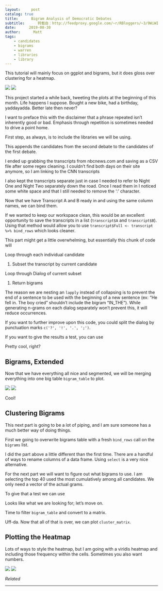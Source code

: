 ```yaml
---
layout:     post
catalog: true
title:      Bigram Analysis of Democratic Debates
subtitle:      转载自：http://feedproxy.google.com/~r/RBloggers/~3/9WiWIiXBse8/
date:      2019-08-30
author:      Matt
tags:
    - candidates
    - bigrams
    - warren
    - libraries
    - library
---
```






This tutorial will mainly focus on ggplot and bigrams, but it does gloss over clustering for a heatmap.

![](https://i0.wp.com/rlang.io/wp-content/uploads/2019/08/candidate-bigrams.png?w=456&is-pending-load=1#038;ssl=1)
![](https://i0.wp.com/rlang.io/wp-content/uploads/2019/08/candidate-bigrams.png?w=456&ssl=1)


This project started a while back, tweeting the plots at the beginning of this month. Life happens I suppose. Bought a new bike, had a birthday, yaddayadda. Better late then never?

I want to preface this with the disclaimer that a phrase repeated isn’t inherently good or bad. Emphasis through repetition is sometimes needed to drive a point home.

First step, as always, is to include the libraries we will be using.

This appends the candidates from the second debate to the candidates of the first debate.

I ended up grabbing the transcripts from nbcnews.com and saving as a CSV file after some regex cleaning. I couldn’t find both days on their site anymore, so I am linking to the CNN transcripts

I also kept the transcripts separate just in case I needed to refer to Night One and Night Two separately down the road. Once I read them in I noticed some white space and that I still needed to remove the ‘:’ character.

Now that we have Transcript A and B ready in and using the same column names, we can bind them.

If we wanted to keep our workspace clean, this would be an excellent opportunity to save the transcripts in a list (`transcript$A` and `transcript$B`). Using that method would allow you to use `transcript$Full <- transcript %>% bind_rows` which looks cleaner.

This part might get a little overwhelming, but essentially this chunk of code will

Loop through each individual candidate

1. Subset the transcript by current candidate

Loop through Dialog of current subset

1. Return bigrams


The reason we are nesting an `lapply` instead of collapsing is to prevent the end of a sentence to be used with the beginning of a new sentence (ex: “He fell in. The boy cried” shouldn’t include the bigram “IN_THE”). While generating n-grams on each dialog separately won’t prevent this, it will reduce occurrences.

If you want to further improve upon this code, you could split the dialog by punctuation marks `c('?', '!', '.', ';')`.

If you want to give the results a test, you can use

Pretty cool, right?

## Bigrams, Extended

Now that we have everything all nice and segmented, we will be merging everything into one big table `bigram_table` to plot.

![](https://i2.wp.com/rlang.io/wp-content/uploads/2019/08/bigram-originality.png?w=456&is-pending-load=1#038;ssl=1)
![](https://i2.wp.com/rlang.io/wp-content/uploads/2019/08/bigram-originality.png?w=456&ssl=1)


Cool!

## Clustering Bigrams

This next part is going to be a lot of piping, and I am sure someone has a much better way of doing things.

First we going to overwrite bigrams table with a fresh `bind_rows` call on the `bigrams` list.

I did the part above a little different than the first time. There are a handful of ways to rename columns of a data frame. Using `select` is a very nice alternative.

For the next part we will want to figure out what bigrams to use. I am selecting the top 40 used the most cumulatively among all candidates. We only need a vector of the actual grams.

To give that a test we can use

Looks like what we are looking for; let’s move on.

Time to filter `bigram_table` and convert to a matrix.

Uff-da. Now that all of that is over, we can plot `cluster_matrix`.

## Plotting the Heatmap

Lots of ways to style the heatmap, but I am going with a viridis heatmap and including those frequency within the cells. Sometimes you also want numbers.

![](https://i0.wp.com/rlang.io/wp-content/uploads/2019/08/candidate-bigrams.png?w=456&is-pending-load=1#038;ssl=1)
![](https://i0.wp.com/rlang.io/wp-content/uploads/2019/08/candidate-bigrams.png?w=456&ssl=1)



*Related*






---

